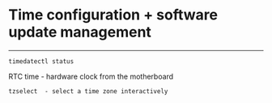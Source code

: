 
# Time configuration + software update management

---

```shell
timedatectl status 
```
RTC time - hardware clock from the motherboard
```
tzselect  - select a time zone interactively
```